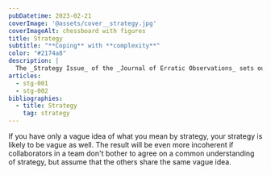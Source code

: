 ```yaml
---
pubDatetime: 2023-02-21
coverImage: '@assets/cover__strategy.jpg'
coverImageAlt: chessboard with figures
title: Strategy
subtitle: "**Coping** with **complexity**"
color: "#2174a8"
description: |
  The _Strategy Issue_ of the _Journal of Erratic Observations_ sets out to develop an understanding of strategy that can be used across disciplines.
articles:
  - stg-001
  - stg-002
bibliographies:
  - title: Strategy
    tag: strategy
---
```


If you have only a vague idea of what you mean by strategy, your strategy is likely to be vague as well. The result will be even more incoherent if collaborators in a team don't bother to agree on a common understanding of strategy, but assume that the others share the same vague idea.
